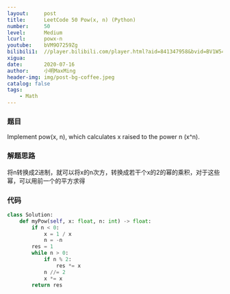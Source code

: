 ```yaml
---
layout:     post
title:      LeetCode 50 Pow(x, n) (Python)
number:     50
level:      Medium
lcurl:      powx-n
youtube:    bVM9O7259Zg
bilibili1:  //player.bilibili.com/player.html?aid=841347958&bvid=BV1W54y1q7CV&cid=213075597&page=1
xigua:      
date:       2020-07-16
author:     小明MaxMing
header-img: img/post-bg-coffee.jpeg
catalog: false
tags:
    - Math
---
```


### 题目

Implement pow(x, n), which calculates x raised to the power n (x^n).

### 解题思路

将n转换成2进制，就可以将x的n次方，转换成若干个x的2的幂的乘积，对于这些幂，可以用前一个的平方求得

### 代码
```python
class Solution:
    def myPow(self, x: float, n: int) -> float:
        if n < 0:
            x = 1 / x
            n = -n
        res = 1
        while n > 0:
            if n % 2:
                res *= x
            n //= 2
            x *= x
        return res
```
